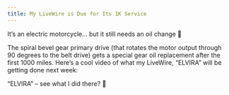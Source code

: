 ```yaml
---
title: My LiveWire is Due for Its 1K Service
---
```


It&#8217;s an electric motorcycle&#8230; but it still needs an oil change 🙂



The spiral bevel gear primary drive (that rotates the motor output through 90 degrees to the belt drive) gets a special gear oil replacement after the first 1000 miles. Here&#8217;s a cool video of what my LiveWire, &#8220;ELVIRA&#8221; will be getting done next week:









&#8220;ELVIRA&#8221; &#8211; see what I did there? 🙂

